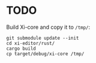 # TODO

Build Xi-core and copy it to `/tmp/`:

```
git submodule update --init
cd xi-editor/rust/
cargo build
cp target/debug/xi-core /tmp/
```
